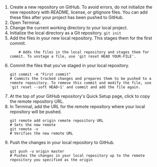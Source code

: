 1. Create a new repository on GitHub. To avoid errors, do not initialize the new repository with README, license, or gitignore files. You can add these files after your project has been pushed to GitHub.
2. Open Terminal.
3. Change the current working directory to your local project.
4. Initialize the local directory as a Git repository. 
    ``` git init ```
5. Add the files in your new local repository. This stages them for the first commit.
    ``` git add .
        # Adds the files in the local repository and stages them for commit. To unstage a file, use 'git reset HEAD YOUR-FILE'. 
    ```
6.  Commit the files that you've staged in your local repository.
    ```
    git commit -m "First commit"
    # Commits the tracked changes and prepares them to be pushed to a remote repository. To remove this commit and modify the file, use 'git reset --soft HEAD~1' and commit and add the file again.
    ```
7.  At the top of your GitHub repository's Quick Setup page, click  to copy the remote repository URL.
8.  In Terminal, add the URL for the remote repository where your local repository will be pushed.
    ```
    git remote add origin remote repository URL
    # Sets the new remote
    git remote -v
    # Verifies the new remote URL
    ```
9.  Push the changes in your local repository to GitHub.
    ```
    git push -u origin master
    # Pushes the changes in your local repository up to the remote repository you specified as the origin
    ```
